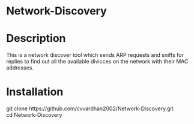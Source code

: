 # Network-Discovery
<h1>Description</h1>

<body>
This is a network discover tool which sends ARP requests and sniffs for replies to find out all the available divicces on the network with their MAC addresses.
</body>



<h1>Installation</h1>
<body>
git clone https://github.com/cvvardhan2002/Network-Discovery.git <br>
cd Network-Discovery <br>
</body>


